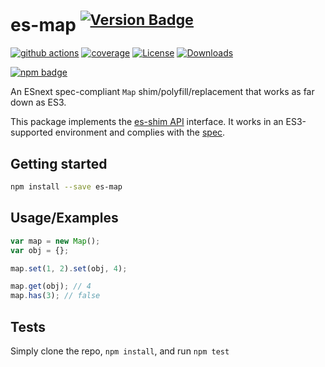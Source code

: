 # es-map <sup>[![Version Badge][npm-version-svg]][package-url]</sup>

[![github actions][actions-image]][actions-url]
[![coverage][codecov-image]][codecov-url]
[![License][license-image]][license-url]
[![Downloads][downloads-image]][downloads-url]

[![npm badge][npm-badge-png]][package-url]

An ESnext spec-compliant `Map` shim/polyfill/replacement that works as far down as ES3.

This package implements the [es-shim API](https://github.com/es-shims/api) interface. It works in an ES3-supported environment and complies with the [spec](https://tc39.es/ecma262/#sec-map-objects).

## Getting started

```sh
npm install --save es-map
```

## Usage/Examples

```js
var map = new Map();
var obj = {};

map.set(1, 2).set(obj, 4);

map.get(obj); // 4
map.has(3); // false
```

## Tests
Simply clone the repo, `npm install`, and run `npm test`

[package-url]: https://npmjs.org/package/es-map
[npm-version-svg]: https://versionbadg.es/es-shims/es-map.svg
[deps-svg]: https://david-dm.org/es-shims/es-map.svg
[deps-url]: https://david-dm.org/es-shims/es-map
[dev-deps-svg]: https://david-dm.org/es-shims/es-map/dev-status.svg
[dev-deps-url]: https://david-dm.org/es-shims/es-map#info=devDependencies
[npm-badge-png]: https://nodei.co/npm/es-map.png?downloads=true&stars=true
[license-image]: https://img.shields.io/npm/l/es-map.svg
[license-url]: LICENSE
[downloads-image]: https://img.shields.io/npm/dm/es-map.svg
[downloads-url]: https://npm-stat.com/charts.html?package=es-shims/es-map
[codecov-image]: https://codecov.io/gh/es-shims/es-map/branch/main/graphs/badge.svg
[codecov-url]: https://app.codecov.io/gh/es-shims/es-map/
[actions-image]: https://img.shields.io/endpoint?url=https://github-actions-badge-u3jn4tfpocch.runkit.sh/es-shims/es-map
[actions-url]: https://github.com/es-shims/es-map/actions

